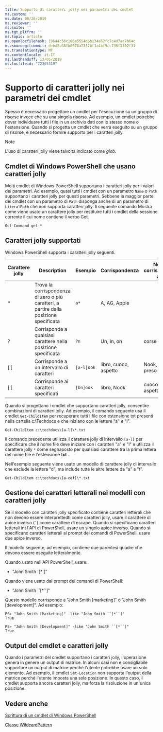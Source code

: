 ```yaml
---
title: Supporto di caratteri jolly nei parametri dei cmdlet
ms.custom: ''
ms.date: 08/26/2019
ms.reviewer: ''
ms.suite: ''
ms.tgt_pltfrm: ''
ms.topic: article
ms.openlocfilehash: 19644c5bc186a5554d6b134a67fc7c4d7aa7b64c
ms.sourcegitcommit: debd2b38fb8070a7357bf1a4bf9cc736f3702f31
ms.translationtype: MT
ms.contentlocale: it-IT
ms.lasthandoff: 12/05/2019
ms.locfileid: "72365310"
---
```

# <a name="supporting-wildcard-characters-in-cmdlet-parameters"></a>Supporto di caratteri jolly nei parametri dei cmdlet

Spesso è necessario progettare un cmdlet per l'esecuzione su un gruppo di risorse invece che su una singola risorsa. Ad esempio, un cmdlet potrebbe dover individuare tutti i file in un archivio dati con lo stesso nome o l'estensione. Quando si progetta un cmdlet che verrà eseguito su un gruppo di risorse, è necessario fornire supporto per i caratteri jolly.

> [!NOTE]
> L'uso di caratteri jolly viene talvolta indicato come *glob*.

## <a name="windows-powershell-cmdlets-that-use-wildcards"></a>Cmdlet di Windows PowerShell che usano caratteri jolly

 Molti cmdlet di Windows PowerShell supportano i caratteri jolly per i valori dei parametri. Ad esempio, quasi tutti i cmdlet con un parametro `Name` o `Path` supportano i caratteri jolly per questi parametri. Sebbene la maggior parte dei cmdlet con un parametro di `Path` disponga anche di un parametro di `LiteralPath` che non supporta caratteri jolly. Il seguente comando Mostra come viene usato un carattere jolly per restituire tutti i cmdlet della sessione corrente il cui nome contiene il verbo Get.

 `Get-Command get-*`

## <a name="supported-wildcard-characters"></a>Caratteri jolly supportati

Windows PowerShell supporta i caratteri jolly seguenti.

| Carattere jolly |                             Description                             |  Esempio   |     Corrispondenza      | Non corrisponde a |
| -------- | ------------------------------------------------------------------- | ---------- | ---------------- | -------------- |
| *        | Trova la corrispondenza di zero o più caratteri, a partire dalla posizione specificata | `a*`       | A, AG, Apple     |                |
| ?        | Corrisponde a qualsiasi carattere nella posizione specificata                     | `?n`       | Un, in, on       | corse            |
| [ ]      | Corrisponde a un intervallo di caratteri                                       | `[a-l]ook` | libro, cuoco, aspetto | Nook, ha preso     |
| [ ]      | Corrisponde ai caratteri specificati                                    | `[bn]ook`  | libro, Nook       | cuoco, aspetto     |

Quando si progettano i cmdlet che supportano caratteri jolly, consentire combinazioni di caratteri jolly. Ad esempio, il comando seguente usa il cmdlet `Get-ChildItem` per recuperare tutti i file con estensione txt presenti nella cartella c:\Techdocs e che iniziano con le lettere "a" e "l".

`Get-ChildItem c:\techdocs\[a-l]\*.txt`

Il comando precedente utilizza il carattere jolly di intervallo `[a-l]` per specificare che il nome file deve iniziare con i caratteri "a" e "l" e utilizza il carattere jolly `*` come segnaposto per qualsiasi carattere tra la prima lettera del nome file e l'estensione **txt** .

Nell'esempio seguente viene usato un modello di carattere jolly di intervallo che esclude la lettera "d", ma include tutte le altre lettere da "a" a "f".

`Get-ChildItem c:\techdocs\[a-cef]\*.txt`

## <a name="handling-literal-characters-in-wildcard-patterns"></a>Gestione dei caratteri letterali nei modelli con caratteri jolly

Se il modello con caratteri jolly specificato contiene caratteri letterali che non devono essere interprettedti come caratteri jolly, usare il carattere di apice inverso (`` ` ``) come carattere di escape. Quando si specificano caratteri letterali int l'API di PowerShell, usare un singolo apice inverso. Quando si specificano caratteri letterali al prompt dei comandi di PowerShell, usare due apice inverso.

Il modello seguente, ad esempio, contiene due parentesi quadre che devono essere eseguite letteralmente.

Quando usato nell'API PowerShell, usare:

- "John Smith \`[*']"

Quando viene usato dal prompt dei comandi di PowerShell:

- "John Smith \`\`[*\`']"

Questo modello corrisponde a "John Smith [marketing]" o "John Smith [development]". Ad esempio:

```
PS> "John Smith [Marketing]" -like "John Smith ``[*``]"
True

PS> "John Smith [Development]" -like "John Smith ``[*``]"
True
```

## <a name="cmdlet-output-and-wildcard-characters"></a>Output del cmdlet e caratteri jolly

Quando i parametri del cmdlet supportano i caratteri jolly, l'operazione genera in genere un output di matrice.
In alcuni casi non è consigliabile supportare un output di matrice perché l'utente potrebbe usare un solo elemento. Ad esempio, il cmdlet `Set-Location` non supporta l'output della matrice perché l'utente imposta una sola posizione. In questo caso, il cmdlet supporta ancora caratteri jolly, ma forza la risoluzione in un'unica posizione.

## <a name="see-also"></a>Vedere anche

[Scrittura di un cmdlet di Windows PowerShell](./writing-a-windows-powershell-cmdlet.md)

[Classe WildcardPattern](/dotnet/api/system.management.automation.wildcardpattern)
